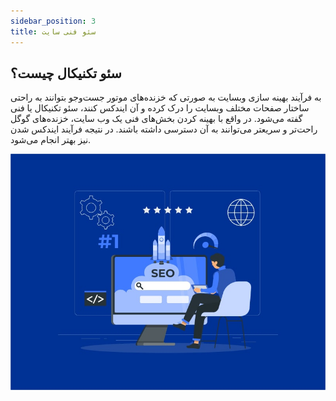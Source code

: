 ```yaml
---
sidebar_position: 3
title: سئو فنی سایت
---
```

## سئو تکنیکال چیست؟

به فرآیند بهینه سازی وبسایت به صورتی که خزنده‌های موتور جست‌وجو بتوانند به راحتی ساختار صفحات مختلف وبسایت را درک کرده و آن ایندکس کنند، سئو تکنیکال یا فنی گفته می‌شود. در واقع با بهینه کردن بخش‌های فنی یک وب سایت، خزنده‌های گوگل راحت‌تر و سریعتر می‌توانند به آن دسترسی داشته باشند. در نتیجه فرآیند ایندکس شدن نیز بهتر انجام می‌شود.

![سئو فنی سایت](./technical-seo.jpg)
